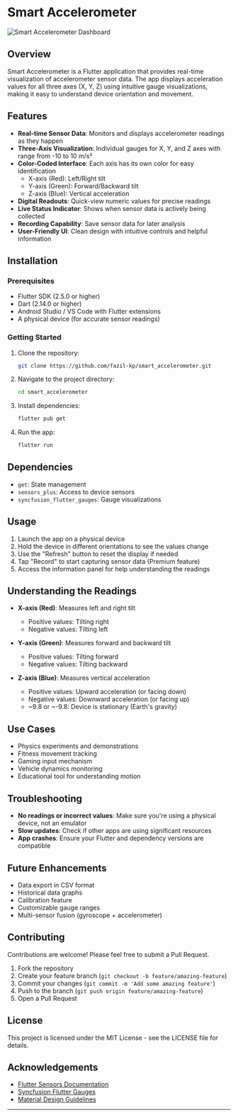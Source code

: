# Smart Accelerometer

<img src="https://cdn-icons-png.flaticon.com/512/11256/11256156.png" alt="Smart Accelerometer Dashboard" />

## Overview

Smart Accelerometer is a Flutter application that provides real-time visualization of accelerometer sensor data. The app displays acceleration values for all three axes (X, Y, Z) using intuitive gauge visualizations, making it easy to understand device orientation and movement.

## Features

- **Real-time Sensor Data**: Monitors and displays accelerometer readings as they happen
- **Three-Axis Visualization**: Individual gauges for X, Y, and Z axes with range from -10 to 10 m/s²
- **Color-Coded Interface**: Each axis has its own color for easy identification
  - X-axis (Red): Left/Right tilt
  - Y-axis (Green): Forward/Backward tilt
  - Z-axis (Blue): Vertical acceleration
- **Digital Readouts**: Quick-view numeric values for precise readings
- **Live Status Indicator**: Shows when sensor data is actively being collected
- **Recording Capability**: Save sensor data for later analysis
- **User-Friendly UI**: Clean design with intuitive controls and helpful information

## Installation

### Prerequisites

- Flutter SDK (2.5.0 or higher)
- Dart (2.14.0 or higher)
- Android Studio / VS Code with Flutter extensions
- A physical device (for accurate sensor readings)

### Getting Started

1. Clone the repository:
   ```bash
   git clone https://github.com/fazil-kp/smart_accelerometer.git
   ```

2. Navigate to the project directory:
   ```bash
   cd smart_accelerometer
   ```

3. Install dependencies:
   ```bash
   flutter pub get
   ```

4. Run the app:
   ```bash
   flutter run
   ```

## Dependencies

- `get`: State management
- `sensors_plus`: Access to device sensors
- `syncfusion_flutter_gauges`: Gauge visualizations

## Usage

1. Launch the app on a physical device
2. Hold the device in different orientations to see the values change
3. Use the "Refresh" button to reset the display if needed
4. Tap "Record" to start capturing sensor data (Premium feature)
5. Access the information panel for help understanding the readings

## Understanding the Readings

- **X-axis (Red)**: Measures left and right tilt
  - Positive values: Tilting right
  - Negative values: Tilting left

- **Y-axis (Green)**: Measures forward and backward tilt
  - Positive values: Tilting forward
  - Negative values: Tilting backward

- **Z-axis (Blue)**: Measures vertical acceleration
  - Positive values: Upward acceleration (or facing down)
  - Negative values: Downward acceleration (or facing up)
  - ~9.8 or ~-9.8: Device is stationary (Earth's gravity)

## Use Cases

- Physics experiments and demonstrations
- Fitness movement tracking
- Gaming input mechanism
- Vehicle dynamics monitoring
- Educational tool for understanding motion

## Troubleshooting

- **No readings or incorrect values**: Make sure you're using a physical device, not an emulator
- **Slow updates**: Check if other apps are using significant resources
- **App crashes**: Ensure your Flutter and dependency versions are compatible

## Future Enhancements

- Data export in CSV format
- Historical data graphs
- Calibration feature
- Customizable gauge ranges
- Multi-sensor fusion (gyroscope + accelerometer)

## Contributing

Contributions are welcome! Please feel free to submit a Pull Request.

1. Fork the repository
2. Create your feature branch (`git checkout -b feature/amazing-feature`)
3. Commit your changes (`git commit -m 'Add some amazing feature'`)
4. Push to the branch (`git push origin feature/amazing-feature`)
5. Open a Pull Request

## License

This project is licensed under the MIT License - see the LICENSE file for details.

## Acknowledgements

- [Flutter Sensors Documentation](https://flutter.dev)
- [Syncfusion Flutter Gauges](https://www.syncfusion.com/flutter-widgets/flutter-radial-gauge)
- [Material Design Guidelines](https://material.io/design)

---

